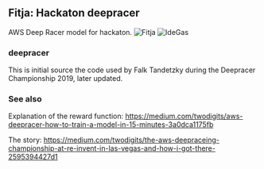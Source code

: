 ## Fitja: Hackaton deepracer 
AWS Deep Racer model for hackaton.
![Fitja](https://github.com/acailic/hack9-deepracer/blob/master/fitja_500_shangaj.PNG)
![IdeGas](https://github.com/acailic/hack9-deepracer/blob/master/auto.PNG)
### deepracer 
This is initial source the code used by Falk Tandetzky during the Deepracer Championship 2019, later updated.
### See also

Explanation of the reward function: https://medium.com/twodigits/aws-deepracer-how-to-train-a-model-in-15-minutes-3a0dca1175fb

The story: https://medium.com/twodigits/the-aws-deepraceing-championship-at-re-invent-in-las-vegas-and-how-i-got-there-2595394427d1
